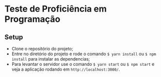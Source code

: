 # Teste de Proficiência em Programação

## Setup

- Clone o repositório do projeto;
- Entre no diretório do projeto e rode o comando `$ yarn install` ou `$ npm install` para instalar as dependencias;
- Para levantar o servidor use o comando `$ yarn start` ou `$ npm start` e veja a aplicação rodando em `http://localhost:3000/`.
